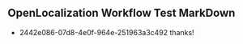 ## OpenLocalization Workflow Test MarkDown
* 2442e086-07d8-4e0f-964e-251963a3c492 
thanks!<!--HONumber=Mar16_HO4-->
